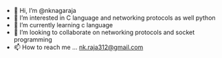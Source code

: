 - 👋 Hi, I’m @nknagaraja
- 👀 I’m interested in  C language and networking protocols as well python 
- 🌱 I’m currently learning   c language
- 💞️ I’m looking to collaborate on  networking protocols and socket programming
- 📫 How to reach me ... nk.raja312@gmail.com

<!---
nknagaraja/nknagaraja is a ✨ special ✨ repository because its `README.md` (this file) appears on your GitHub profile.
You can click the Preview link to take a look at your changes.
--->
